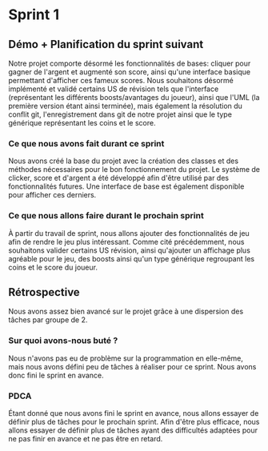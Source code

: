 # Sprint 1

## Démo + Planification du sprint suivant
Notre projet comporte désormé les fonctionnalités de bases: cliquer pour gagner de l'argent et augmenté son score, ainsi qu'une interface basique permettant d'afficher ces fameux scores. Nous souhaitons désormé implémenté et validé certains US de révision tels que l'interface (représentant les différents boosts/avantages du joueur), ainsi que l'UML (la première version étant ainsi terminée), mais également la résolution du conflit git, l'enregistrement dans git de notre projet ainsi que le type générique représentant les coins et le score.

### Ce que nous avons fait durant ce sprint
Nous avons créé la base du projet avec la création des classes et des méthodes nécessaires pour le bon fonctionnement du projet. Le système de clicker, score et d'argent a été développé afin d'être utilisé par des fonctionnalités futures. Une interface de base est également disponible pour afficher ces derniers.

### Ce que nous allons faire durant le prochain sprint
À partir du travail de sprint, nous allons ajouter des fonctionnalités de jeu afin de rendre le jeu plus intéressant. Comme cité précédemment, nous souhaitons valider certains US révision, ainsi qu'ajouter un affichage plus agréable pour le jeu, des boosts ainsi qu'un type générique regroupant les coins et le score du joueur.

## Rétrospective
Nous avons assez bien avancé sur le projet grâce à une dispersion des tâches par groupe de 2.

### Sur quoi avons-nous buté ?
Nous n'avons pas eu de problème sur la programmation en elle-même, mais nous avons défini peu de tâches à réaliser pour ce sprint.
Nous avons donc fini le sprint en avance.

### PDCA
Étant donné que nous avons fini le sprint en avance, nous allons essayer de définir plus de tâches pour le prochain sprint.
Afin d'être plus efficace, nous allons essayer de définir plus de tâches ayant des difficultés adaptées pour ne pas finir en avance et ne pas être en retard.